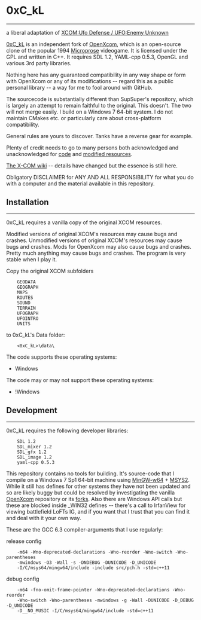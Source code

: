 # 0xC_kL
---

a liberal adaptation of [XCOM:Ufo Defense / UFO:Enemy Unknown][1]

[1]: https://en.wikipedia.org/wiki/UFO:_Enemy_Unknown

[0xC_kL][2] is an independent fork of [OpenXcom][3], which is an open-source clone of the popular 1994 [Microprose][4] videogame. It is licensed under the GPL and written in C++. It requires SDL 1.2, YAML-cpp 0.5.3, OpenGL and various 3rd party libraries.

[2]: https://github.com/kevL/0xC_kL
[3]: https://github.com/SupSuper/OpenXcom
[4]: https://en.wikipedia.org/wiki/MicroProse

Nothing here has any guaranteed compatibility in any way shape or form with OpenXcom or any of its modifications -- regard this as a public personal library -- a way for me to fool around with GitHub.

The sourcecode is substantially different than SupSuper's repository, which is largely an attempt to remain faithful to the original. This doesn't. The two will not merge easily. I build on a Windows 7 64-bit system. I do not maintain CMakes etc. or particularly care about cross-platform compatibility.

General rules are yours to discover. Tanks have a reverse gear for example.

Plenty of credit needs to go to many persons both acknowledged and unacknowledged for [code][5] and [modified resources][6].

[5]: http://openxcom.org/
[6]: http://openxcom.org/forum/

[The X-COM wiki][7] -- details have changed but the essence is still here.

[7]: http://www.ufopaedia.org/index.php/Main_Page

Obligatory DISCLAIMER for ANY AND ALL RESPONSIBILITY for what you do with a computer and the material available in this repository.


## Installation
---

0xC_kL requires a vanilla copy of the original XCOM resources.

Modified versions of original XCOM's resources may cause bugs and crashes. Unmodified versions of original XCOM's resources may cause bugs and crashes. Mods for OpenXcom may also cause bugs and crashes. Pretty much anything may cause bugs and crashes. The program is very stable when I play it.

Copy the original XCOM subfolders

		GEODATA
		GEOGRAPH
		MAPS
		ROUTES
		SOUND
		TERRAIN
		UFOGRAPH
		UFOINTRO
		UNITS

to 0xC_kL's Data folder:

		<0xC_kL>\data\


The code supports these operating systems:
- Windows

The code may or may not support these operating systems:
- !Windows


## Development
---

0xC_kL requires the following developer libraries:

		SDL 1.2
		SDL_mixer 1.2
		SDL_gfx 1.2
		SDL_image 1.2
		yaml-cpp 0.5.3

This repository contains no tools for building. It's source-code that I compile on a Windows 7 Sp1 64-bit machine using [MinGW-w64][8] + [MSYS2][9]. While it still has defines for other systems they have not been updated and so are likely buggy but could be resolved by investigating the vanilla [OpenXcom][10] repository or its [forks][11]. Also there are Windows API calls but these are blocked inside _WIN32 defines -- there's a call to IrfanView for viewing battlefield LoFTs IG, and if you want that I trust that you can find it and deal with it your own way.

[8]: https://sourceforge.net/projects/mingw-w64/
[9]: https://msys2.github.io/
[10]: https://github.com/SupSuper/OpenXcom
[11]: https://github.com/SupSuper/OpenXcom/network/members

These are the GCC 6.3 compiler-arguments that I use regularly:

release config

		-m64 -Wno-deprecated-declarations -Wno-reorder -Wno-switch -Wno-parentheses
		-mwindows -O3 -Wall -s -DNDEBUG -DUNICODE -D_UNICODE
		-I/C/msys64/mingw64/include -include src/pch.h -std=c++11

debug config

		-m64 -fno-omit-frame-pointer -Wno-deprecated-declarations -Wno-reorder
		-Wno-switch -Wno-parentheses -mwindows -g -Wall -DUNICODE -D_DEBUG -D_UNICODE
		-D__NO_MUSIC -I/C/msys64/mingw64/include -std=c++11